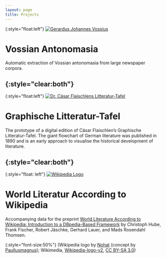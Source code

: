 ```yaml
---
layout: page
title: Projects
---
```


{:style="float:left"}
[![Gerardus Johannes Vossius](../images/vossius.jpg "Automatic extraction of Vossian antonomasia from large newspaper corpora")](https://vossanto.weltliteratur.net/)

# Vossian Antonomasia

Automatic extraction of Vossian antonomasia from large newspaper corpora. 


{:style="clear:both"}
----


{:style="float:left"}
[![Dr. Cäsar Flaischlens Litteratur-Tafel](../images/flaischlen.png "Graphische Litteratur-Tafel. Die Deutsche Litteratur und der Einfluß fremder Litteraturen auf ihren Verlauf (1890)")](https://litteratur-tafel.weltliteratur.net/)

# Graphische Litteratur-Tafel

The prototype of a digital edition of Cäsar Flaischlen’s Graphische
Litteratur-Tafel. The giant flowchart of German literature was
published in 1890 and is an early approach to visualise the historical
development of literature.


{:style="clear:both"}
----


{:style="float: left"}
[![Wikipedia Logo](../images/wikipedia.png "World Literature According to Wikipedia")](https://data.weltliteratur.net/)

# World Literatur According to Wikipedia

Accompanying data for the preprint [World Literature According to
Wikipedia: Introduction to a DBpedia-Based
Framework](https://arxiv.org/abs/1701.00991) by Christoph Hube, Frank
Fischer, Robert Jäschke, Gerhard Lauer, and Mads Rosendahl Thomsen.

{:style="font-size:50%"} 
(Wikipedia logo by [Nohat](https://meta.wikimedia.org/wiki/User:Nohat)
(concept by
[Paullusmagnus](https://meta.wikimedia.org/wiki/User:Paullusmagnus));
Wikimedia,
[Wikipedia-logo-v2](https://commons.wikimedia.org/wiki/File:Wikipedia-logo-v2.svg),
[CC BY-SA
3.0](https://creativecommons.org/licenses/by-sa/3.0/legalcode))

